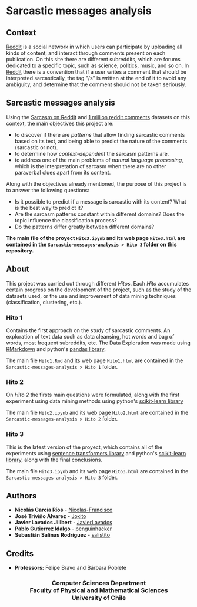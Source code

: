 # Sarcastic messages analysis
## Context

[Reddit](https://www.reddit.com/) is a social network in which users can participate by uploading all kinds of content, and interact through comments present on each publication. On this site there are different subreddits, which are forums dedicated to a specific topic, such as science, politics, music, and so on. In [Reddit](https://www.reddit.com/) there is a convention that if a user writes a comment that should be interpreted sarcastically, the tag "/s" is written at the end of it to avoid any ambiguity, and determine that the comment should not be taken seriously.

## Sarcastic messages analysis
Using the [Sarcasm on Reddit](https://www.kaggle.com/danofer/sarcasm) and [1 million reddit comments](https://www.kaggle.com/smagnan/1-million-reddit-comments-from-40-subreddits) datasets on this context, the main objectives this project are:
- to discover if there are *patterns* that allow finding sarcastic comments based on its text, and being able to predict the nature of the comments (sarcastic or not).
- to determine how *context-dependent* the sarcasm patterns are. 
- to address one of the main problems of *natural language processing*, which is the interpretation of sarcasm when there are no other paraverbal clues apart from its content.

Along with the objectives already mentioned, the purpose of this project is to answer the following questions:
- Is it possible to predict if a message is sarcastic with its content? What is the best way to predict it?
- Are the sarcasm patterns constant within different domains? Does the topic influence the classification process?
- Do the patterns differ greatly between different domains?

**The main file of the proyect ```Hito3.ipynb``` and its web page ```Hito3.html``` are contained in the ```Sarcastic-messages-analysis > Hito 3``` folder on this repository.**

## About

This project was carried out through different *Hitos*. Each *Hito* accumulates certain progress on the development of the project, such as the study of the datasets used, or the use and improvement of data mining techniques (classification, clustering, etc.).

### Hito 1

Contains the first approach on the study of sarcastic comments. An exploration of text data such as data cleansing, hot words and bag of words, most frequent subreddits, etc. The Data Exploration was made using [RMarkdown](https://rmarkdown.rstudio.com/) and python's [pandas library](https://pandas.pydata.org/).

The main file ```Hito1.Rmd``` and its web page ```Hito1.html``` are contained in the ```Sarcastic-messages-analysis > Hito 1``` folder.

### Hito 2

On *Hito 2* the firsts main questions were formulated, along with the first experiment using data mining methods using python's [scikit-learn library](https://scikit-learn.org/stable/)

The main file ```Hito2.ipynb``` and its web page ```Hito2.html``` are contained in the ```Sarcastic-messages-analysis > Hito 2``` folder.

### Hito 3

This is the latest version of the proyect, which contains all of the experiments using [sentence transformers library](https://github.com/UKPLab/sentence-transformers) and python's [scikit-learn library](https://scikit-learn.org/stable/), along with the final conclusions.

The main file ```Hito3.ipynb``` and its web page ```Hito3.html``` are contained in the ```Sarcastic-messages-analysis > Hito 3``` folder.


## Authors
- **Nicolás García Ríos** - [Nicolas-Francisco](https://github.com/Nicolas-Francisco)
- **José Triviño Álvarez** - [Joxito](https://github.com/Joxito)
- **Javier Lavados Jillbert** - [JavierLavados](https://github.com/JavierLavados)
- **Pablo Gutierrez Idalgo** - [penguinhacker](https://github.com/penguinhacker)
- **Sebastián Salinas Rodríguez** - [salistito](https://github.com/salistito)

Credits
-------
- **Professors:** Felipe Bravo and Bárbara Poblete

<h3 align="center">
  Computer Sciences Department <br> Faculty of Physical and Mathematical Sciences <br> University of Chile
</h3>
